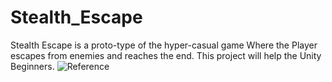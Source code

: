 # Stealth_Escape
Stealth Escape is a proto-type of the hyper-casual game Where the Player escapes from enemies and reaches the end. This project will help the Unity Beginners.
![Reference](https://github.com/shaikmastan93/Stealth_Escape/assets/150914455/808f602c-9cfc-4b59-9bdd-d966421c110b)
